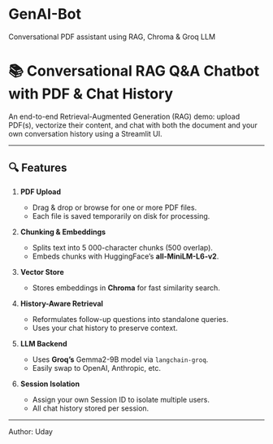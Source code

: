 # GenAI-Bot
Conversational PDF assistant using RAG, Chroma &amp; Groq LLM

# 📚 Conversational RAG Q&A Chatbot with PDF & Chat History

An end-to-end Retrieval-Augmented Generation (RAG) demo: upload PDF(s), vectorize their content, and chat with both the document and your own conversation history using a Streamlit UI.

---

## 🔍 Features

1. **PDF Upload**  
   - Drag & drop or browse for one or more PDF files.  
   - Each file is saved temporarily on disk for processing.

2. **Chunking & Embeddings**  
   - Splits text into 5 000-character chunks (500 overlap).  
   - Embeds chunks with HuggingFace’s **all-MiniLM-L6-v2**.

3. **Vector Store**  
   - Stores embeddings in **Chroma** for fast similarity search.

4. **History-Aware Retrieval**  
   - Reformulates follow-up questions into standalone queries.  
   - Uses your chat history to preserve context.

5. **LLM Backend**  
   - Uses **Groq’s** Gemma2-9B model via `langchain-groq`.  
   - Easily swap to OpenAI, Anthropic, etc.

6. **Session Isolation**  
   - Assign your own Session ID to isolate multiple users.  
   - All chat history stored per session.

---
Author: Uday

